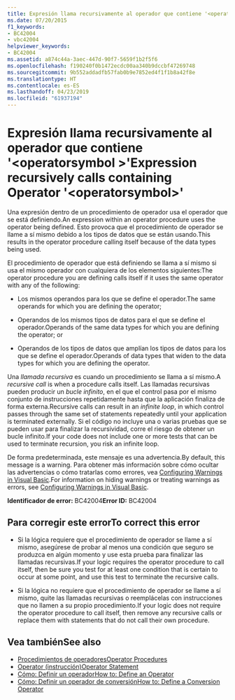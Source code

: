 ```yaml
---
title: Expresión llama recursivamente al operador que contiene '<operatorsymbol>'
ms.date: 07/20/2015
f1_keywords:
- BC42004
- vbc42004
helpviewer_keywords:
- BC42004
ms.assetid: a874c44a-3aec-447d-90f7-5659f1b2f5f6
ms.openlocfilehash: f190240f0b1472ecdc00aa340b9dccbf47269748
ms.sourcegitcommit: 9b552addadfb57fab0b9e7852ed4f1f1b8a42f8e
ms.translationtype: HT
ms.contentlocale: es-ES
ms.lasthandoff: 04/23/2019
ms.locfileid: "61937194"
---
```

# <a name="expression-recursively-calls-containing-operator-operatorsymbol"></a><span data-ttu-id="f9dcb-102">Expresión llama recursivamente al operador que contiene '\<operatorsymbol >'</span><span class="sxs-lookup"><span data-stu-id="f9dcb-102">Expression recursively calls containing Operator '\<operatorsymbol>'</span></span>
<span data-ttu-id="f9dcb-103">Una expresión dentro de un procedimiento de operador usa el operador que se está definiendo.</span><span class="sxs-lookup"><span data-stu-id="f9dcb-103">An expression within an operator procedure uses the operator being defined.</span></span> <span data-ttu-id="f9dcb-104">Esto provoca que el procedimiento de operador se llame a sí mismo debido a los tipos de datos que se están usando.</span><span class="sxs-lookup"><span data-stu-id="f9dcb-104">This results in the operator procedure calling itself because of the data types being used.</span></span>  
  
 <span data-ttu-id="f9dcb-105">El procedimiento de operador que está definiendo se llama a sí mismo si usa el mismo operador con cualquiera de los elementos siguientes:</span><span class="sxs-lookup"><span data-stu-id="f9dcb-105">The operator procedure you are defining calls itself if it uses the same operator with any of the following:</span></span>  
  
- <span data-ttu-id="f9dcb-106">Los mismos operandos para los que se define el operador.</span><span class="sxs-lookup"><span data-stu-id="f9dcb-106">The same operands for which you are defining the operator;</span></span>  
  
- <span data-ttu-id="f9dcb-107">Operandos de los mismos tipos de datos para el que se define el operador.</span><span class="sxs-lookup"><span data-stu-id="f9dcb-107">Operands of the same data types for which you are defining the operator; or</span></span>  
  
- <span data-ttu-id="f9dcb-108">Operandos de los tipos de datos que amplían los tipos de datos para los que se define el operador.</span><span class="sxs-lookup"><span data-stu-id="f9dcb-108">Operands of data types that widen to the data types for which you are defining the operator.</span></span>  
  
 <span data-ttu-id="f9dcb-109">Una *llamada recursiva* es cuando un procedimiento se llama a sí mismo.</span><span class="sxs-lookup"><span data-stu-id="f9dcb-109">A *recursive call* is when a procedure calls itself.</span></span> <span data-ttu-id="f9dcb-110">Las llamadas recursivas pueden producir un *bucle infinito*, en el que el control pasa por el mismo conjunto de instrucciones repetidamente hasta que la aplicación finaliza de forma externa.</span><span class="sxs-lookup"><span data-stu-id="f9dcb-110">Recursive calls can result in an *infinite loop*, in which control passes through the same set of statements repeatedly until your application is terminated externally.</span></span> <span data-ttu-id="f9dcb-111">Si el código no incluye una o varias pruebas que se pueden usar para finalizar la recursividad, corre el riesgo de obtener un bucle infinito.</span><span class="sxs-lookup"><span data-stu-id="f9dcb-111">If your code does not include one or more tests that can be used to terminate recursion, you risk an infinite loop.</span></span>  
  
 <span data-ttu-id="f9dcb-112">De forma predeterminada, este mensaje es una advertencia.</span><span class="sxs-lookup"><span data-stu-id="f9dcb-112">By default, this message is a warning.</span></span> <span data-ttu-id="f9dcb-113">Para obtener más información sobre cómo ocultar las advertencias o cómo tratarlas como errores, vea [Configuring Warnings in Visual Basic](/visualstudio/ide/configuring-warnings-in-visual-basic).</span><span class="sxs-lookup"><span data-stu-id="f9dcb-113">For information on hiding warnings or treating warnings as errors, see [Configuring Warnings in Visual Basic](/visualstudio/ide/configuring-warnings-in-visual-basic).</span></span>  
  
 <span data-ttu-id="f9dcb-114">**Identificador de error:** BC42004</span><span class="sxs-lookup"><span data-stu-id="f9dcb-114">**Error ID:** BC42004</span></span>  
  
## <a name="to-correct-this-error"></a><span data-ttu-id="f9dcb-115">Para corregir este error</span><span class="sxs-lookup"><span data-stu-id="f9dcb-115">To correct this error</span></span>  
  
- <span data-ttu-id="f9dcb-116">Si la lógica requiere que el procedimiento de operador se llame a sí mismo, asegúrese de probar al menos una condición que seguro se produzca en algún momento y use esta prueba para finalizar las llamadas recursivas.</span><span class="sxs-lookup"><span data-stu-id="f9dcb-116">If your logic requires the operator procedure to call itself, then be sure you test for at least one condition that is certain to occur at some point, and use this test to terminate the recursive calls.</span></span>  
  
- <span data-ttu-id="f9dcb-117">Si la lógica no requiere que el procedimiento de operador se llame a sí mismo, quite las llamadas recursivas o reemplácelas con instrucciones que no llamen a su propio procedimiento.</span><span class="sxs-lookup"><span data-stu-id="f9dcb-117">If your logic does not require the operator procedure to call itself, then remove any recursive calls or replace them with statements that do not call their own procedure.</span></span>  
  
## <a name="see-also"></a><span data-ttu-id="f9dcb-118">Vea también</span><span class="sxs-lookup"><span data-stu-id="f9dcb-118">See also</span></span>

- [<span data-ttu-id="f9dcb-119">Procedimientos de operadores</span><span class="sxs-lookup"><span data-stu-id="f9dcb-119">Operator Procedures</span></span>](../../visual-basic/programming-guide/language-features/procedures/operator-procedures.md)
- [<span data-ttu-id="f9dcb-120">Operator (instrucción)</span><span class="sxs-lookup"><span data-stu-id="f9dcb-120">Operator Statement</span></span>](../../visual-basic/language-reference/statements/operator-statement.md)
- [<span data-ttu-id="f9dcb-121">Cómo: Definir un operador</span><span class="sxs-lookup"><span data-stu-id="f9dcb-121">How to: Define an Operator</span></span>](../../visual-basic/programming-guide/language-features/procedures/how-to-define-an-operator.md)
- [<span data-ttu-id="f9dcb-122">Cómo: Definir un operador de conversión</span><span class="sxs-lookup"><span data-stu-id="f9dcb-122">How to: Define a Conversion Operator</span></span>](../../visual-basic/programming-guide/language-features/procedures/how-to-define-a-conversion-operator.md)
